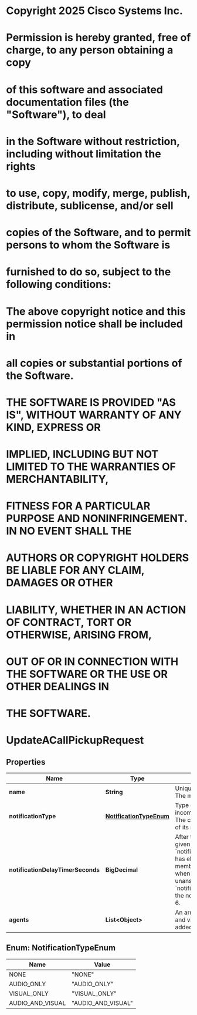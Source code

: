 <!--  Copyright 2025 Cisco Systems Inc.

Permission is hereby granted, free of charge, to any person obtaining a copy
of this software and associated documentation files (the "Software"), to deal
in the Software without restriction, including without limitation the rights
to use, copy, modify, merge, publish, distribute, sublicense, and/or sell
copies of the Software, and to permit persons to whom the Software is
furnished to do so, subject to the following conditions:

The above copyright notice and this permission notice shall be included in
all copies or substantial portions of the Software.

THE SOFTWARE IS PROVIDED "AS IS", WITHOUT WARRANTY OF ANY KIND, EXPRESS OR
IMPLIED, INCLUDING BUT NOT LIMITED TO THE WARRANTIES OF MERCHANTABILITY,
FITNESS FOR A PARTICULAR PURPOSE AND NONINFRINGEMENT. IN NO EVENT SHALL THE
AUTHORS OR COPYRIGHT HOLDERS BE LIABLE FOR ANY CLAIM, DAMAGES OR OTHER
LIABILITY, WHETHER IN AN ACTION OF CONTRACT, TORT OR OTHERWISE, ARISING FROM,
OUT OF OR IN CONNECTION WITH THE SOFTWARE OR THE USE OR OTHER DEALINGS IN
THE SOFTWARE.-->
# Copyright 2025 Cisco Systems Inc.
#
# Permission is hereby granted, free of charge, to any person obtaining a copy
# of this software and associated documentation files (the "Software"), to deal
# in the Software without restriction, including without limitation the rights
# to use, copy, modify, merge, publish, distribute, sublicense, and/or sell
# copies of the Software, and to permit persons to whom the Software is
# furnished to do so, subject to the following conditions:
#
# The above copyright notice and this permission notice shall be included in
# all copies or substantial portions of the Software.
#
# THE SOFTWARE IS PROVIDED "AS IS", WITHOUT WARRANTY OF ANY KIND, EXPRESS OR
# IMPLIED, INCLUDING BUT NOT LIMITED TO THE WARRANTIES OF MERCHANTABILITY,
# FITNESS FOR A PARTICULAR PURPOSE AND NONINFRINGEMENT. IN NO EVENT SHALL THE
# AUTHORS OR COPYRIGHT HOLDERS BE LIABLE FOR ANY CLAIM, DAMAGES OR OTHER
# LIABILITY, WHETHER IN AN ACTION OF CONTRACT, TORT OR OTHERWISE, ARISING FROM,
# OUT OF OR IN CONNECTION WITH THE SOFTWARE OR THE USE OR OTHER DEALINGS IN
# THE SOFTWARE.



# UpdateACallPickupRequest


## Properties

| Name | Type | Description | Notes |
|------------ | ------------- | ------------- | -------------|
|**name** | **String** | Unique name for the call pickup. The maximum length is 80. |  [optional] |
|**notificationType** | [**NotificationTypeEnum**](#NotificationTypeEnum) | Type of the notification when an incoming call is unanswered. The call pickup group notifies all of its members. Default: NONE. |  [optional] |
|**notificationDelayTimerSeconds** | **BigDecimal** | After the number of seconds given by the &#x60;notificationDelayTimerSeconds&#x60; has elapsed, notify every member of the call pickup group when an incoming call goes unanswered. The &#x60;notificationType&#x60; field specifies the notification method. Default: 6. |  [optional] |
|**agents** | **List&lt;Object&gt;** | An array of people, workspace, and virtual lines IDs, that are added to call pickup. |  [optional] |



## Enum: NotificationTypeEnum

| Name | Value |
|---- | -----|
| NONE | &quot;NONE&quot; |
| AUDIO_ONLY | &quot;AUDIO_ONLY&quot; |
| VISUAL_ONLY | &quot;VISUAL_ONLY&quot; |
| AUDIO_AND_VISUAL | &quot;AUDIO_AND_VISUAL&quot; |



